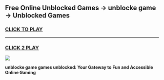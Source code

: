 
## Free Online Unblocked Games → unblocke game → Unblocked Games
<h3>
<a href="https://premium.freeplayer.one?title=unblocke_game&ref=21F">CLICK TO PLAY</a></h3>
<hr>

<h3>
<a href="https://premium.freeplayer.one?title=unblocke_game&ref=21F">CLICK 2 PLAY</a>
  
</h3>

<a href="https://premium.freeplayer.one?title=unblocke_game&ref=21F/"><img src="https://clearcache.store/games.png"></a>


**unblocke game games unblocked: Your Gateway to Fun and Accessible Online Gaming**
